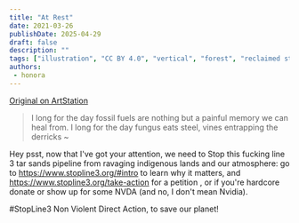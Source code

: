 ```yaml
---
title: "At Rest"
date: 2021-03-26
publishDate: 2025-04-29
draft: false
description: ""
tags: ["illustration", "CC BY 4.0", "vertical", "forest", "reclaimed structure"]
authors:
 - honora
---
```


[Original on ArtStation](https://efflam.artstation.com/projects/aYJ9BX)

> I long for the day fossil fuels are nothing but a painful memory we can heal from.
> I long for the day fungus eats steel, vines entrapping the derricks ~

Hey psst, now that I've got your attention, we need to Stop this fucking line 3 tar sands pipeline from ravaging indigenous lands and our atmosphere: go to https://www.stopline3.org/#intro to learn why it matters, and https://www.stopline3.org/take-action for a petition , or if you're hardcore donate or show up for some NVDA (and no, I don't mean Nvidia).

#StopLine3 Non Violent Direct Action, to save our planet!